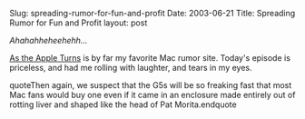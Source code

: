 Slug: spreading-rumor-for-fun-and-profit
Date: 2003-06-21
Title: Spreading Rumor for Fun and Profit
layout: post

*Ahahahheheehehh...*

<a href="http://www.appleturns.com/">As the Apple Turns</a> is by far my favorite Mac rumor site. Today&#39;s episode is priceless, and had me rolling with laughter, and tears in my eyes.

quoteThen again, we suspect that the G5s will be so freaking fast that most Mac fans would buy one even if it came in an enclosure made entirely out of rotting liver and shaped like the head of Pat Morita.endquote
